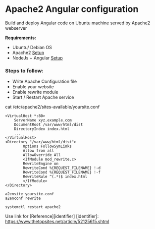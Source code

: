 # Apache2 Angular configuration
Build and deploy Angular code on Ubuntu machine served by Apache2 webserver

**Requirements:**

- Ubuntu/ Debian OS
- Apache2 [Setup][Apache2-Setup]
- NodeJs + Angular [Setup][Angular-Setup] 

[Angular-Setup]: https://www.howtoforge.com/how-to-install-angular-on-ubuntu-2004/

[Apache2-Setup]: https://www.digitalocean.com/community/tutorials/how-to-install-the-apache-web-server-on-ubuntu-18-04

### Steps to follow:

- Write Apache Configuration file
- Enable your website
- Enable rewrite module
- Start / Restart Apache service


cat /etc/apache2/sites-available/yoursite.conf

```
<VirtualHost *:80>
	ServerName xyz.example.com
	DocumentRoot /var/www/html/dist
	DirectoryIndex index.html
	...
</VirtualHost>
<Directory "/var/www/html/dist">
        Options FollowSymLinks
        Allow from all
        AllowOverride All
        <IfModule mod_rewrite.c>
        RewriteEngine on
        RewriteCond %{REQUEST_FILENAME} !-d
        RewriteCond %{REQUEST_FILENAME} !-f
        RewriteRule ^(.*)$ index.html
        </IfModule>
</Directory>
```

```
a2ensite yoursite.conf
a2enconf rewrite
```

```
systemctl restart apache2
```

Use link for [Reference][identifier]
[identifier]: https://www.thetopsites.net/article/52125615.shtml